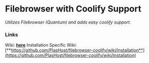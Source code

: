 # Filebrowser with Coolify Support
*Utilizes Filebrowser (Quantum) and adds easy coolify support.*

### Links
Wiki: [**here**](https://github.com/PlasHost/filebrowser-coolify/wiki)
Installation Specific Wiki: [**https://github.com/PlasHost/filebrowser-coolify/wiki/Installation**](https://github.com/PlasHost/filebrowser-coolify/wiki/Installation)
